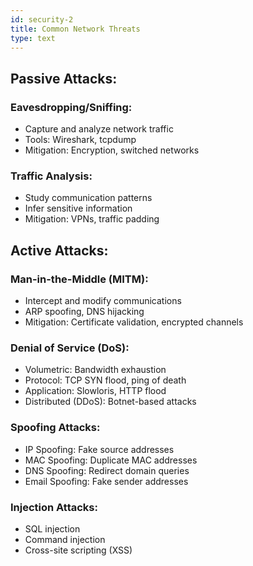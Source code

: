 ```yaml
---
id: security-2
title: Common Network Threats
type: text
---
```


## Passive Attacks:

### Eavesdropping/Sniffing:
- Capture and analyze network traffic
- Tools: Wireshark, tcpdump
- Mitigation: Encryption, switched networks

### Traffic Analysis:
- Study communication patterns
- Infer sensitive information
- Mitigation: VPNs, traffic padding

## Active Attacks:

### Man-in-the-Middle (MITM):
- Intercept and modify communications
- ARP spoofing, DNS hijacking
- Mitigation: Certificate validation, encrypted channels

### Denial of Service (DoS):
- Volumetric: Bandwidth exhaustion
- Protocol: TCP SYN flood, ping of death
- Application: Slowloris, HTTP flood
- Distributed (DDoS): Botnet-based attacks

### Spoofing Attacks:
- IP Spoofing: Fake source addresses
- MAC Spoofing: Duplicate MAC addresses
- DNS Spoofing: Redirect domain queries
- Email Spoofing: Fake sender addresses

### Injection Attacks:
- SQL injection
- Command injection
- Cross-site scripting (XSS)